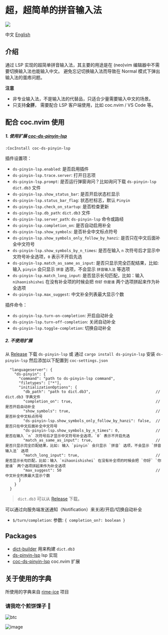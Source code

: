 # 超，超简单的拼音输入法

![](https://user-images.githubusercontent.com/5492542/208365522-d69074ae-1328-42e6-9af1-0baee01e6e33.png)

中文 [English](./README-En.md)

## 介绍

通过 LSP 实现的超简单拼音输入法，其主要的用途是在 (neo)vim 编辑器中不需要切换输入法也能输入中文。
避免忘记切换输入法而导致在 Normal 模式下弹出输入法的蛋疼问题。

**注意**

- 非专业输入法，不是输入法的代替品，只适合少量需要输入中文的场景。
- 只支持**全拼**， 需要配合 LSP 客户端使用，比如 coc.nvim / VS Code 等。

## 配合 coc.nvim 使用

##### 1. 使用扩展 [coc-ds-pinyin-lsp](./packages/coc-ds-pinyin)

```
:CocInstall coc-ds-pinyin-lsp
```

插件设置项：

- `ds-pinyin-lsp.enabled`: 是否启用插件
- `ds-pinyin-lsp.trace.server`: 打开日志项
- `ds-pinyin-lsp.prompt`: 是否运行弹窗询问？比如询问下载 `ds-pinyin-lsp` `dict.db3` 文件
- `ds-pinyin-lsp.show_status_bar`: 是否开启状态栏显示
- `ds-pinyin-lsp.status_bar_flag`: 状态栏标志，默认 `Pinyin`
- `ds-pinyin-lsp.check_on_startup`: 是否检查更新
- `ds-pinyin-lsp.db_path`: `dict.db3` 文件
- `ds-pinyin-lsp.server_path`: `ds-pinyin-lsp` 命令或路经
- `ds-pinyin-lsp.completion_on`: 是否自动启用补全
- `ds-pinyin-lsp.show_symbols`: 是否补全中文标点符号
- `ds-pinyin-lsp.show_symbols_only_follow_by_hanzi`: 是否只在中文后面补全中文符号
- `ds-pinyin-lsp.show_symbols_by_n_times`: 是否在输入 `n` 次符号后才显示中文符号补全选项，`0` 表示不开启先选
- `ds-pinyin-lsp.match_as_same_as_input`: 是否只显示完全匹配结果，比如: 输入 `pinyin` 会只显示 `拼音` 选项，不会显示 `拼音输入法` 等选项
- `ds-pinyin-lsp.match_long_input`: 是否显示长句匹配，比如：输入 `nihaonishishei` 在没有补全项的时候会把 `你好` `你是谁` 两个选项拼起来作为补全选项
- `ds-pinyin-lsp.max_suggest`: 中文补全列表最大显示个数

插件命令：

- `ds-pinyin-lsp.turn-on-completion`: 开启自动补全
- `ds-pinyin-lsp.turn-off-completion`: 关闭自动补全
- `ds-pinyin-lsp.toggle-completion`: 切换自动补全


##### 2. 不使用扩展

从 [Release](https://github.com/iamcco/ds-pinyin-lsp/releases/tag/v0.1.0) 下载 `ds-pinyin-lsp` 或
通过 `cargo install ds-pinyin-lsp` 安装 `ds-pinyin-lsp` 然后添加以下配置到 `coc-settings.json`

``` jsonc
  "languageserver": {
    "ds-pinyin": {
      "command": "path to ds-pinyin-lsp command",
      "filetypes": ["*"],
      "initializationOptions": {
        "db_path": "path to dict.db3",                             // dict.db3 字典文件
        "completion_on": true,                                     // 是否开启自动补全
        "show_symbols": true,                                      // 是否补全中文标点符号
        "ds-pinyin-lsp.show_symbols_only_follow_by_hanzi": false,  // 是否只在中文后面补全中文符号
        "ds-pinyin-lsp.show_symbols_by_n_times": 0,                // 是否在输入 `n` 次符号后才显示中文符号补全选项，`0` 表示不开启先选
        "match_as_same_as_input": true,                            // 是否只显示完全匹配结果，比如: 输入 `pinyin` 会只显示 `拼音` 选项，不会显示 `拼音输入法` 选项
        "match_long_input": true,                                  // 是否显示长句匹配，比如：输入 `nihaonishishei` 在没有补全项的时候会把 `你好` `你是谁` 两个选项拼起来作为补全选项
        "max_suggest": 50                                          // 中文补全列表最大显示个数
      }
    }
  }
```

> `dict.db3` 可以从 [Release](https://github.com/iamcco/ds-pinyin-lsp/releases/tag/v0.1.0) 下载。

可以通过向服务端发送通知（Notification）来关闭/开启/切换自动补全

- `$/turn/completion`: 参数: `{ completion_on?: boolean }`

## Packages

- [dict-builder](./packages/dict-builder) 用来构建 `dict.db3`
- [ds-pinyin-lsp](./packages/ds-pinyin-lsp) lsp 实现
- [coc-ds-pinyin-lsp](./packages/coc-ds-pinyin) coc.nvim 扩展

## 关于使用的字典

所使用的字典来自 [rime-ice](https://github.com/iDvel/rime-ice) 项目

### 请我吃个煎饼馃子 🤟

![btc](https://img.shields.io/keybase/btc/iamcco.svg?style=popout-square)

![image](https://user-images.githubusercontent.com/5492542/42771079-962216b0-8958-11e8-81c0-520363ce1059.png)
